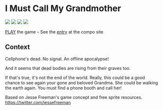 # I Must Call My Grandmother
[![](https://img.shields.io/badge/js13kGames-2018-green.svg)](http://js13kgames.com/) [![](https://img.shields.io/badge/server-%232-blue.svg)](https://2018.js13kgames.com/#winners-server) [![](https://img.shields.io/badge/mobile-%2310-yellow.svg)](https://2018.js13kgames.com/#winners-mobile) [![](https://img.shields.io/badge/overall-%2356-red.svg)](https://2018.js13kgames.com/#winners-desktop)

[PLAY](https://must-call-grandma.herokuapp.com/) the game – See the [entry](http://js13kgames.com/entries/i-must-call-my-grandmother) at the compo site

## Context

Cellphone's dead. No signal. An offline apocalypse!

And it seems that dead bodies are rising from their graves too.

If that's true, it's not the end of the world. Really, this could be a good chance to see again your gone and beloved Grandma. She could be walking the earth again.
You must find a phone booth and call her!

Based on Jesse Freeman's game concept and free sprite resources.
https://twitter.com/jessefreeman
